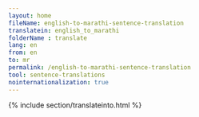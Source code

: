 ```yaml
---
layout: home
fileName: english-to-marathi-sentence-translation
translatein: english_to_marathi
folderName : translate
lang: en
from: en
to: mr
permalink: /english-to-marathi-sentence-translation
tool: sentence-translations
nointernationalization: true
---
```

{% include section/translateinto.html %}
